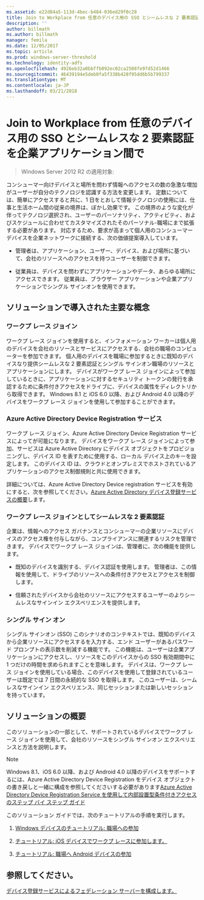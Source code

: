 ```yaml
---
ms.assetid: e22d84a5-113d-4bec-b484-036ed29f0c28
title: Join to Workplace from 任意のデバイス用の SSO とシームレスな 2 要素認証を企業アプリケーション間で
description: ''
author: billmath
ms.author: billmath
manager: femila
ms.date: 12/05/2017
ms.topic: article
ms.prod: windows-server-threshold
ms.technology: identity-adfs
ms.openlocfilehash: 4926eb32a0bbffb092ec02ca2508fe97d52d1466
ms.sourcegitcommit: 46439194e5deb0fa5f338b428f95dd6b5b799337
ms.translationtype: MT
ms.contentlocale: ja-JP
ms.lasthandoff: 03/21/2018
---
```

# <a name="join-to-workplace-from-any-device-for-sso-and-seamless-second-factor-authentication-across-company-applications"></a>Join to Workplace from 任意のデバイス用の SSO とシームレスな 2 要素認証を企業アプリケーション間で

>Windows Server 2012 R2 の適用対象:

コンシューマー向けデバイスと場所を問わず情報へのアクセスの数の急激な増加がユーザーが自分のテクノロジを認識する方法を変更します。 定数については、簡単にアクセスすると共に、1 日をとおして情報テクノロジの使用には、仕事と生活ホーム間の従来の境界は、ぼかし効果です。 この境界のような変化が伴ってテクノロジ選択され、ユーザーのパーソナリティ、アクティビティ、およびスケジュールに合わせてカスタマイズされたそのパーソナル-職場にまで拡張する必要があります。 対応するため、要求が高まって個人用のコンシューマー デバイスを企業ネットワークに接続する、次の価値提案導入しています。

-   管理者は、アプリケーション、ユーザー、デバイス、および場所に基づいて、会社のリソースへのアクセスを持つユーザーを制御できます。

-   従業員は、デバイスを問わずにアプリケーションやデータ、あらゆる場所にアクセスできます。 従業員は、ブラウザー アプリケーションや企業アプリケーションでシングル サインオンを使用できます。

## <a name="key-concepts-introduced-in-the-solution"></a>ソリューションで導入された主要な概念

### <a name="workplace-join"></a>ワークプ レース ジョイン
ワークプ レース ジョインを使用すると、インフォメーション ワーカーは個人用のデバイスを会社のリソースとサービスにアクセスする、会社の職場のコンピューターを参加できます。 個人用のデバイスを職場に参加するときに既知のデバイスなり提供シームレスな 2 要素認証とシングル サインオン職場のリソースとアプリケーションにします。 デバイスがワークプ レース ジョインによって参加しているときに、アプリケーションに対するセキュリティ トークンの発行を承認するために条件付きアクセスをドライブに、デバイスの属性をディレクトリから取得できます。 Windows 8.1 と iOS 6.0 以降、および Android 4.0 以降のデバイスをワークプ レース ジョインを使用して参加することができます。

### <a name="BKMK_DRS"></a>Azure Active Directory Device Registration サービス
ワークプ レース ジョイン、Azure Active Directory Device Registration サービスによってが可能になります。 デバイスをワークプ レース ジョインによって参加、サービスは Azure Active Directory にデバイス オブジェクトをプロビジョニングし、デバイス ID を表すために使用する、ローカル デバイス上のキーを設定します。 このデバイス ID は、クラウドとオンプレミスでホストされているアプリケーションのアクセス制御規則と共に使用できます。

詳細については、Azure Active Directory Device registration サービスを有効にすると、次を参照してください。[Azure Active Directory デバイス登録サービスの概要](https://msdn.microsoft.com/6a14cb1f-a058-4453-8ede-d9f4a66a7073.aspx)します。

### <a name="workplace-join-as-a-seamless-second-factor-authentication"></a>ワークプ レース ジョインとしてシームレスな 2 要素認証
企業は、情報へのアクセス ガバナンスとコンシューマーの企業リソースにデバイスのアクセス権を付与しながら、コンプライアンスに関連するリスクを管理できます。 デバイスでワークプ レース ジョインは、管理者に、次の機能を提供します。

-   既知のデバイスを識別する、デバイス認証を使用します。 管理者は、この情報を使用して、ドライブのリソースへの条件付きアクセスとアクセスを制御します。

-   信頼されたデバイスから会社のリソースにアクセスするユーザーのよりシームレスなサインイン エクスペリエンスを提供します。

### <a name="single-sign-on"></a>シングル サイン オン
シングル サインオン (SSO) このシナリオのコンテキストでは、既知のデバイスから企業リソースにアクセスするを入力する、エンド ユーザーがあるパスワード プロンプトの表示数を削減する機能です。 この機能は、ユーザーは企業アプリケーションにアクセスし、リソースをこのデバイスからの SSO 有効期間中に 1 つだけの時間を求められますことを意味します。 デバイスは、ワークプ レース ジョインを使用している場合、このデバイスを使用して登録されているユーザーは既定では 7 日間の永続的な SSO を取得します。 このユーザーは、シームレスなサインイン エクスペリエンス、同じセッションまたは新しいセッションを持っています。

## <a name="solution-overview"></a>ソリューションの概要
このソリューションの一部として、サポートされているデバイスでワークプ レース ジョインを使用して、会社のリソースをシングル サインオン エクスペリエンスと方法を説明します。

> [!NOTE]
> Windows 8.1、iOS 6.0 以降、および Android 4.0 以降のデバイスをサポートするには、Azure Active Directory Device Registration をデバイス オブジェクトの書き戻しと一緒に構成を参照してくださいする必要があります[Azure Active Directory Device Registration Service を使用して内部設置型条件付きアクセスのステップ バイ ステップ ガイド](https://msdn.microsoft.com/library/azure/dn788908.aspx)

このソリューション ガイドでは、次のチュートリアルの手順を実行します。

1.  [Windows デバイスのチュートリアル: 職場への参加](../../ad-fs/operations/Walkthrough--Workplace-Join-with-a-Windows-Device.md)

2.  [チュートリアル: iOS デバイスでワークプ レースに参加します。](../../ad-fs/operations/Walkthrough--Workplace-Join-with-an-iOS-Device.md)

3.  [チュートリアル: 職場へ Android デバイスの参加](../../ad-fs/operations/walkthrough--workplace-join-to-an-android-device.md)

## <a name="see-also"></a>参照してください。
[デバイス登録サービスによるフェデレーション サーバーを構成します。](../deployment/configure-a-federation-server-with-device-registration-service.md)



